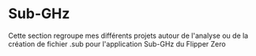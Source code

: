 # Sub-GHz
Cette section regroupe mes différents projets autour de l'analyse ou de la création de fichier .sub pour l'application Sub-GHz du Flipper Zero
